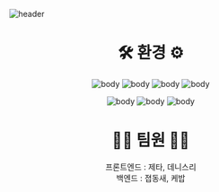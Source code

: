 ![header](https://capsule-render.vercel.app/api?type=waving&color=F9423A&height=300&section=header&text=CREW&fontSize=90&animation=fadeIn&fontAlignY=38&desc=덕질전문%20SNS플랫폼&descAlignY=52&descAlign=50&fontColor=FAF8F6)

<div align="center">

# 🛠 환경 ⚙️

![body](https://img.shields.io/badge/HTML5-E34F26?style=flat-square&logo=HTML5&logoColor=white) ![body](https://img.shields.io/badge/CSS3-1572B6?style=flat-square&logo=CSS3&logoColor=white) ![body](https://img.shields.io/badge/TypeScript-3178C6?style=flat-square&logo=TypeScript&logoColor=white) ![body](https://img.shields.io/badge/React-61dafb?style=flat-square&logo=React&logoColor=white)

![body](https://img.shields.io/badge/Python-3766AB?style=flat-square&logo=Python&logoColor=white) ![body](https://img.shields.io/badge/Django-092E20?style=flat-square&logo=Django&logoColor=white) ![body](https://img.shields.io/badge/MongoDB-47A248?style=flat-square&logo=MongoDB&logoColor=white)

# 🧑‍💻 팀원 👩‍💻

프론트엔드 : 제타, 데니스리  
백엔드 : 졉동새, 케밥

</div>
<!-- https://simpleicons.org -->
